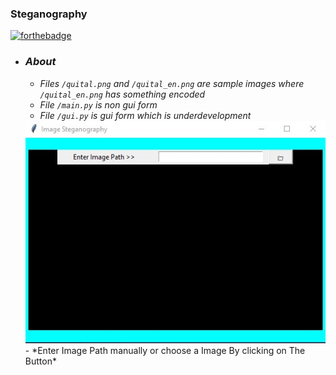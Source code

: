 ### Steganography <br>
[![forthebadge](https://forthebadge.com/images/badges/made-with-python.svg)](https://forthebadge.com)

* ### *About* 
    - *Files `/quital.png` and `/quital_en.png` are sample images where `/quital_en.png` has something encoded*
    - *File `/main.py` is non gui form*
    - *File `/gui.py` is gui form which is underdevelopment*
    <img src = "/sample/o.jpg" >
    - *Enter Image Path manually or choose a Image By clicking on The Button*